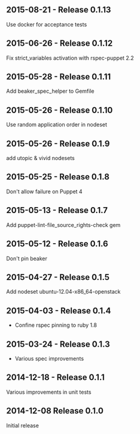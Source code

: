## 2015-08-21 - Release 0.1.13

Use docker for acceptance tests

## 2015-06-26 - Release 0.1.12

Fix strict_variables activation with rspec-puppet 2.2

## 2015-05-28 - Release 0.1.11

Add beaker_spec_helper to Gemfile

## 2015-05-26 - Release 0.1.10

Use random application order in nodeset

## 2015-05-26 - Release 0.1.9

add utopic & vivid nodesets

## 2015-05-25 - Release 0.1.8

Don't allow failure on Puppet 4

## 2015-05-13 - Release 0.1.7

Add puppet-lint-file_source_rights-check gem

## 2015-05-12 - Release 0.1.6

Don't pin beaker

## 2015-04-27 - Release 0.1.5

Add nodeset ubuntu-12.04-x86_64-openstack

## 2015-04-03 - Release 0.1.4

- Confine rspec pinning to ruby 1.8

## 2015-03-24 - Release 0.1.3

- Various spec improvements

## 2014-12-18 - Release 0.1.1

Various improvements in unit tests

## 2014-12-08 Release 0.1.0

Initial release
